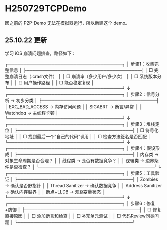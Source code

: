 # H250729TCPDemo
因之前的 P2P-Demo 无法在模拟器运行，所以新建这个 demo。

## 25.10.22 更新
学习 iOS 崩溃问题排查，路径如下：

┌─────────────────────────────────────┐
│  步骤1：收集完整信息                │
├─────────────────────────────────────┤
│ □ 完整崩溃日志（.crash文件）        │
│ □ 崩溃率（多少用户/多少次）         │
│ □ 系统版本分布                      │
│ □ 用户操作路径                      │
│ □ 能否稳定复现                      │
└─────────────────────────────────────┘
         ↓
┌─────────────────────────────────────┐
│  步骤2：信号分析 → 初步分类         │
├─────────────────────────────────────┤
│ EXC_BAD_ACCESS → 内存访问问题       │
│ SIGABRT → 断言/异常                 │
│ Watchdog → 主线程卡顿               │
└─────────────────────────────────────┘
         ↓
┌─────────────────────────────────────┐
│  步骤3：堆栈定位                    │
├─────────────────────────────────────┤
│ □ 符号化地址                        │
│ □ 找到最后一个"自己的代码"调用      │
│ □ 检查方法签名是否匹配              │
└─────────────────────────────────────┘
         ↓
┌─────────────────────────────────────┐
│  步骤4：假设形成                    │
├─────────────────────────────────────┤
│ 内存类 → 对象生命周期是否合理？     │
│ 线程类 → 是否有数据竞争？           │
│ 逻辑类 → 边界条件是否检查？         │
└─────────────────────────────────────┘
         ↓
┌─────────────────────────────────────┐
│  步骤5：工具验证                    │
├─────────────────────────────────────┤
│ Zombies → 确认是否野指针            │
│ Thread Sanitizer → 确认数据竞争     │
│ Address Sanitizer → 确认内存越界    │
│ 断点+LLDB → 观察变量状态            │
└─────────────────────────────────────┘
         ↓
┌─────────────────────────────────────┐
│  步骤6：修复+防御                   │
├─────────────────────────────────────┤
│ □ 修复直接原因                      │
│ □ 添加断言和检查                    │
│ □ 补充单元测试                      │
│ □ 代码Review同类问题                │
└─────────────────────────────────────┘
